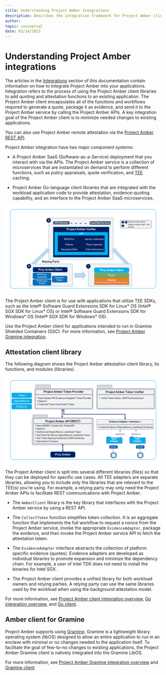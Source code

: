 ```yaml
---
title: Understanding Project Amber Integrations
description: Describes the integration framework for Project Amber client libraries.
author:
topic: conceptual
date: 03/14/2023
---
```


# Understanding Project Amber integrations

The articles in the [Integrations](integrate-overview.md) section of this documentation contain information on how to integrate Project Amber into your applications. Integration refers to the process of using the Project Amber client libraries to add quoting and attestation functions to an existing application. The Project Amber client encapsulates all of the functions and workflows required to generate a quote, package it as evidence, and send it to the Project Amber service by calling the Project Amber APIs. A key integration goal of the Project Amber client is to minimize needed changes to existing applications. 

You can also use Project Amber remote attestation via the [Project Amber REST API](../restapi/restapi-overview.md).

Project Amber integration have two major component systems: 

- A Project Amber SaaS (Software-as-a-Service) deployment that you interact with via the APIs. The Project Amber service is a collection of microservices that are instantiated on demand to perform different functions, such as policy appraisals, quote verification, and [TEE](concept-tees-overview.md) caching. 

- Project Amber Go-language client libraries that are integrated with the workload application code to provide attestation, evidence-quoting capability, and an interface to the Project Amber SaaS microservices.

![Figure 1: Project Amber Integration Architecture](media/integrations/integration_arch.PNG)

The Project Amber client is for use with applications that utilize TEE SDKs, such as the Intel® Software Guard Extensions SDK for Linux* OS (Intel® SGX SDK for Linux* OS) or Intel® Software Guard Extensions SDK for Windows* OS (Intel® SGX SDK for Windows* OS). 

Use the Project Amber client for applications intended to run in Gramine Shielded Containers (GSC). For more information, see [Project Amber Gramine integration](concept-gramine-integration.md).

## Attestation client library

The following diagram shows the Project Amber attestation client library, its functions, and modules (libraries).

![Figure 3: Amber Client Interfaces](media/integrations/client_interfaces.PNG)

The Project Amber client is split into several different libraries (files) so that they can be deployed for specific use cases. All TEE adapters are separate libraries, allowing you to include only the libraries that are relevant to the TEE(s) you're using. For example, a relying party may only need the Project Amber APIs to facilitate REST communications with Project Amber. 

- The `AmberClient` library is the key library that interfaces with the Project Amber service by using a REST API.

- The `CollectToken` function simplifies token collection. It is an aggregate function that implements the full workflow to request a nonce from the Project Amber service, invoke the appropriate `EvidenceAdaptor`, package the evidence, and then invoke the Project Amber service API to fetch the attestation token.

- The `EvidenceAdapter` interface abstracts the collection of platform specific evidence (quotes).  Evidence adapters are developed as individual libraries to promote expansion and minimize the dependency chain. For example, a user of Intel TDX does not need to install the binaries for Intel SGX.

- The Project Amber client provides a unified library for both workload owners and relying parties. A relying party can use the same libraries used by the workload when using the background attestation model.

For more information, see [Project Amber client integration overview](concept-client-integration.md), [Go integration overview](integrate-overview.md), and [Go client](integrate-go-client.md).

## Amber client for Gramine

Project Amber supports using [Gramine](https://gramineproject.io/). Gramine is a lightweight library operating system (libOS) designed to allow an entire application to run in an enclave with minimal or no changes needed to the application itself. To facilitate the goal of few-to-no changes to existing applications, the Project Amber Gramine client is natively integrated into the Gramine LibOS. 

For more information, see [Project Amber Gramine integration overview](concept-gramine-integration.md) and [Gramine client](integrate-gramine.md)


